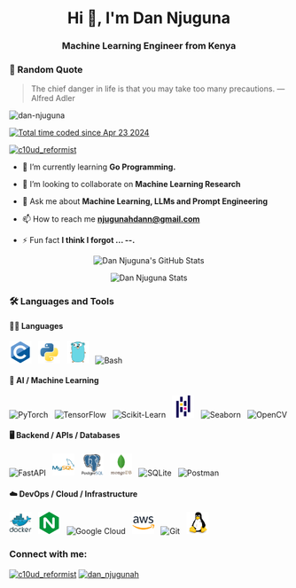 <h1 align="center">Hi 👋, I'm Dan Njuguna</h1>
<h3 align="center">Machine Learning Engineer from Kenya</h3>

### 🤖 Random Quote

<!-- QUOTE_START -->
> The chief danger in life is that you may take too many precautions. — Alfred Adler
<!-- QUOTE_END -->


<p align="left"> <img src="https://komarev.com/ghpvc/?username=dan-njuguna&label=Profile%20views&color=0e75b6&style=flat" alt="dan-njuguna" /> </p>

<!-- <p align="left"> <a href="https://github.com/ryo-ma/github-profile-trophy"><img src="https://github-profile-trophy.vercel.app/?username=dan-njuguna" alt="dan-njuguna" /></a> </p>  -->

<a href="https://wakatime.com/@60def35f-d5a8-4013-9e6c-262fba49efa6"><img src="https://wakatime.com/badge/user/60def35f-d5a8-4013-9e6c-262fba49efa6.svg" alt="Total time coded since Apr 23 2024" /></a>
<p align="left"> <a href="https://twitter.com/c10ud_reformist" target="blank"><img src="https://img.shields.io/twitter/follow/c10ud_reformist?logo=twitter&style=for-the-badge" alt="c10ud_reformist" /></a> </p>

- 🌱 I’m currently learning **Go Programming.**

- 👯 I’m looking to collaborate on **Machine Learning Research**

- 💬 Ask me about **Machine Learning, LLMs and Prompt Engineering**

- 📫 How to reach me **njugunahdann@gmail.com**

- ⚡ Fun fact **I think I forgot ... --.**

<p align="center">
  <img src="https://github-readme-stats.vercel.app/api?username=Dan-njuguna&show_icons=true&count_private=true&hide=issues&theme=radical" alt="Dan Njuguna's GitHub Stats" />
</p>

<!-- <p align="center">
  <img src="https://github-readme-stats.vercel.app/api/top-langs/?username=Dan-njuguna&layout=compact&theme=radical" alt="Dan Njuguna's Top Languages" />
</p>
-->


<!-- ![Dan-njuguna's Stats](https://github-readme-stats.vercel.app/api?username=Dan-njuguna&theme=vue-dark&show_icons=true&hide_border=false&count_private=true) -->
<p align='center'>
  <img src="https://github-readme-streak-stats.herokuapp.com/?user=Dan-njuguna&theme=vue-dark&hide_border=false" alt="Dan Njuguna Stats">
</p>
<!-- ![Dan-njuguna's Top Languages](https://github-readme-stats.vercel.app/api/top-langs/?username=Dan-njuguna&theme=vue-dark&show_icons=true&hide_border=false&layout=compact) -->

### 🛠️ Languages and Tools

#### 👨‍💻 Languages  
<p align="left">
  <img src="https://raw.githubusercontent.com/devicons/devicon/master/icons/c/c-original.svg" alt="C" width="40" height="40"/> &nbsp;
  <img src="https://raw.githubusercontent.com/devicons/devicon/master/icons/python/python-original.svg" alt="Python" width="40" height="40"/> &nbsp;
<!--  <img src="https://raw.githubusercontent.com/devicons/devicon/master/icons/javascript/javascript-original.svg" alt="JavaScript" width="40" height="40"/> &nbsp;
  <img src="https://raw.githubusercontent.com/devicons/devicon/master/icons/typescript/typescript-original.svg" alt="TypeScript" width="40" height="40"/> &nbsp;-->
  <img src="https://raw.githubusercontent.com/devicons/devicon/master/icons/go/go-original.svg" alt="Go" width="40" height="40"/> &nbsp;
  <img src="https://www.vectorlogo.zone/logos/gnu_bash/gnu_bash-icon.svg" alt="Bash" width="40" height="40"/>
</p>

#### 🧠 AI / Machine Learning  
<p align="left">
  <img src="https://www.vectorlogo.zone/logos/pytorch/pytorch-icon.svg" alt="PyTorch" width="40" height="40"/> &nbsp;
  <img src="https://www.vectorlogo.zone/logos/tensorflow/tensorflow-icon.svg" alt="TensorFlow" width="40" height="40"/> &nbsp;
  <img src="https://upload.wikimedia.org/wikipedia/commons/0/05/Scikit_learn_logo_small.svg" alt="Scikit-Learn" width="40" height="40"/> &nbsp;
  <img src="https://raw.githubusercontent.com/devicons/devicon/2ae2a900d2f041da66e950e4d48052658d850630/icons/pandas/pandas-original.svg" alt="Pandas" width="40" height="40"/> &nbsp;
  <img src="https://seaborn.pydata.org/_images/logo-mark-lightbg.svg" alt="Seaborn" width="40" height="40"/> &nbsp;
  <img src="https://www.vectorlogo.zone/logos/opencv/opencv-icon.svg" alt="OpenCV" width="40" height="40"/>
</p>

#### 🖥️ Backend / APIs / Databases  
<p align="left">
  <img src="https://cdn.jsdelivr.net/gh/devicons/devicon/icons/fastapi/fastapi-original.svg" alt="FastAPI" width="40" height="40"/> &nbsp;
<!--   <img src="https://raw.githubusercontent.com/devicons/devicon/master/icons/nodejs/nodejs-original-wordmark.svg" alt="Node.js" width="40" height="40"/> &nbsp; -->
  <img src="https://raw.githubusercontent.com/devicons/devicon/master/icons/mysql/mysql-original-wordmark.svg" alt="MySQL" width="40" height="40"/> &nbsp;
  <img src="https://raw.githubusercontent.com/devicons/devicon/master/icons/postgresql/postgresql-original-wordmark.svg" alt="PostgreSQL" width="40" height="40"/> &nbsp;
  <img src="https://raw.githubusercontent.com/devicons/devicon/master/icons/mongodb/mongodb-original-wordmark.svg" alt="MongoDB" width="40" height="40"/> &nbsp;
  <img src="https://www.vectorlogo.zone/logos/sqlite/sqlite-icon.svg" alt="SQLite" width="40" height="40"/> &nbsp;
  <img src="https://www.vectorlogo.zone/logos/getpostman/getpostman-icon.svg" alt="Postman" width="40" height="40"/>
</p>

#### ☁️ DevOps / Cloud / Infrastructure  
<p align="left">
  <img src="https://raw.githubusercontent.com/devicons/devicon/master/icons/docker/docker-original-wordmark.svg" alt="Docker" width="40" height="40"/> &nbsp;
  <img src="https://raw.githubusercontent.com/devicons/devicon/master/icons/nginx/nginx-original.svg" alt="Nginx" width="40" height="40"/> &nbsp;
  <img src="https://www.vectorlogo.zone/logos/google_cloud/google_cloud-icon.svg" alt="Google Cloud" width="40" height="40"/> &nbsp;
  <img src="https://raw.githubusercontent.com/devicons/devicon/master/icons/amazonwebservices/amazonwebservices-original-wordmark.svg" alt="AWS" width="40" height="40"/> &nbsp;
  <img src="https://www.vectorlogo.zone/logos/git-scm/git-scm-icon.svg" alt="Git" width="40" height="40"/> &nbsp;
  <img src="https://raw.githubusercontent.com/devicons/devicon/master/icons/linux/linux-original.svg" alt="Linux" width="40" height="40"/>
</p>



<h3 align="left">Connect with me:</h3>
<p align="left">
<a href="https://twitter.com/c10ud_reformist" target="blank"><img align="center" src="https://raw.githubusercontent.com/rahuldkjain/github-profile-readme-generator/master/src/images/icons/Social/twitter.svg" alt="c10ud_reformist" height="30" width="40" /></a>
<a href="https://instagram.com/dan_njugunah" target="blank"><img align="center" src="https://raw.githubusercontent.com/rahuldkjain/github-profile-readme-generator/master/src/images/icons/Social/instagram.svg" alt="dan_njugunah" height="30" width="40" /></a>
</p>
